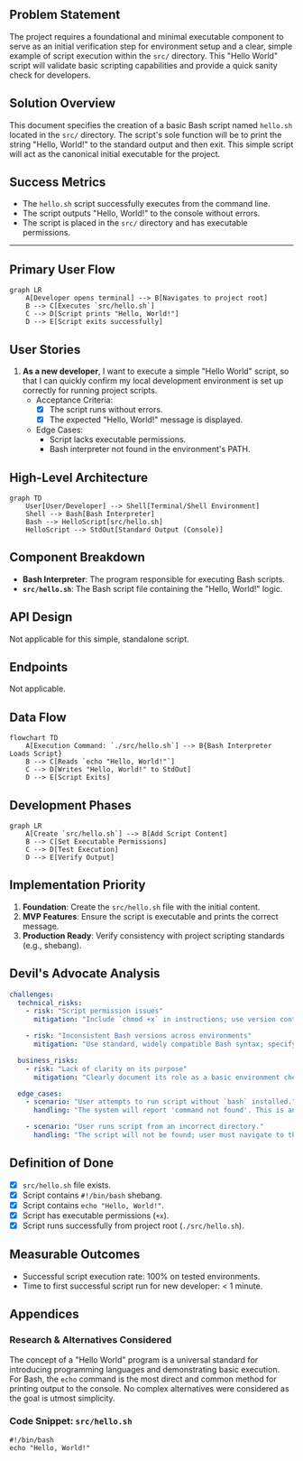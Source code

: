 ## Problem Statement
The project requires a foundational and minimal executable component to serve as an initial verification step for environment setup and a clear, simple example of script execution within the `src/` directory. This "Hello World" script will validate basic scripting capabilities and provide a quick sanity check for developers.

## Solution Overview
This document specifies the creation of a basic Bash script named `hello.sh` located in the `src/` directory. The script's sole function will be to print the string "Hello, World!" to the standard output and then exit. This simple script will act as the canonical initial executable for the project.

## Success Metrics
- The `hello.sh` script successfully executes from the command line.
- The script outputs "Hello, World!" to the console without errors.
- The script is placed in the `src/` directory and has executable permissions.

---

## Primary User Flow
```mermaid
graph LR
    A[Developer opens terminal] --> B[Navigates to project root]
    B --> C[Executes `src/hello.sh`]
    C --> D[Script prints "Hello, World!"]
    D --> E[Script exits successfully]
```

## User Stories
1.  **As a new developer**, I want to execute a simple "Hello World" script, so that I can quickly confirm my local development environment is set up correctly for running project scripts.
    *   Acceptance Criteria:
        - [X] The script runs without errors.
        - [X] The expected "Hello, World!" message is displayed.
    *   Edge Cases:
        - Script lacks executable permissions.
        - Bash interpreter not found in the environment's PATH.

## High-Level Architecture
```mermaid
graph TD
    User[User/Developer] --> Shell[Terminal/Shell Environment]
    Shell --> Bash[Bash Interpreter]
    Bash --> HelloScript[src/hello.sh]
    HelloScript --> StdOut[Standard Output (Console)]
```

## Component Breakdown
-   **Bash Interpreter**: The program responsible for executing Bash scripts.
-   **`src/hello.sh`**: The Bash script file containing the "Hello, World!" logic.

## API Design
Not applicable for this simple, standalone script.

## Endpoints
Not applicable.

## Data Flow
```mermaid
flowchart TD
    A[Execution Command: `./src/hello.sh`] --> B{Bash Interpreter Loads Script}
    B --> C[Reads `echo "Hello, World!"`]
    C --> D[Writes "Hello, World!" to StdOut]
    D --> E[Script Exits]
```

## Development Phases
```mermaid
graph LR
    A[Create `src/hello.sh`] --> B[Add Script Content]
    B --> C[Set Executable Permissions]
    C --> D[Test Execution]
    D --> E[Verify Output]
```

## Implementation Priority
1.  **Foundation**: Create the `src/hello.sh` file with the initial content.
2.  **MVP Features**: Ensure the script is executable and prints the correct message.
3.  **Production Ready**: Verify consistency with project scripting standards (e.g., shebang).

## Devil's Advocate Analysis

```yaml
challenges:
  technical_risks:
    - risk: "Script permission issues"
      mitigation: "Include `chmod +x` in instructions; use version control to manage permissions if possible."

    - risk: "Inconsistent Bash versions across environments"
      mitigation: "Use standard, widely compatible Bash syntax; specify minimum Bash version if necessary."

  business_risks:
    - risk: "Lack of clarity on its purpose"
      mitigation: "Clearly document its role as a basic environment check and a simple example."

  edge_cases:
    - scenario: "User attempts to run script without `bash` installed."
      handling: "The system will report 'command not found'. This is an expected environmental dependency."

    - scenario: "User runs script from an incorrect directory."
      handling: "The script will not be found; user must navigate to the project root or provide the full path."
```

## Definition of Done
- [X] `src/hello.sh` file exists.
- [X] Script contains `#!/bin/bash` shebang.
- [X] Script contains `echo "Hello, World!"`.
- [X] Script has executable permissions (`+x`).
- [X] Script runs successfully from project root (`./src/hello.sh`).

## Measurable Outcomes
- Successful script execution rate: 100% on tested environments.
- Time to first successful script run for new developer: < 1 minute.

## Appendices

### Research & Alternatives Considered
The concept of a "Hello World" program is a universal standard for introducing programming languages and demonstrating basic execution. For Bash, the `echo` command is the most direct and common method for printing output to the console. No complex alternatives were considered as the goal is utmost simplicity.

### Code Snippet: `src/hello.sh`
```prps-agentic-v1/src/hello.sh#L1-2
#!/bin/bash
echo "Hello, World!"
```
